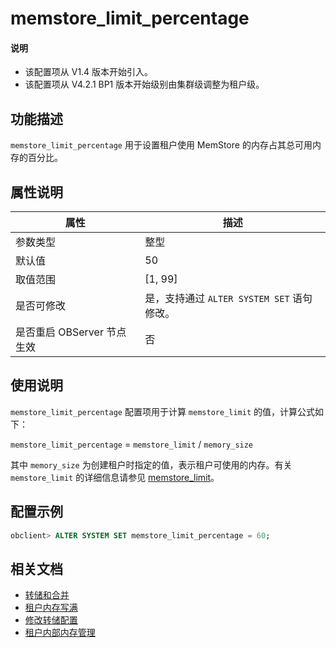 # memstore_limit_percentage

<main id="notice" type='explain'>
  <h4>说明</h4>
  <ul><li>该配置项从 V1.4 版本开始引入。</li><li>该配置项从 V4.2.1 BP1 版本开始级别由集群级调整为租户级。 </li></ul>
</main>

## 功能描述

`memstore_limit_percentage` 用于设置租户使用 MemStore 的内存占其总可用内存的百分比。

## 属性说明

|      **属性**    |  **描述**   |
|------------------|-----------|
| 参数类型             | 整型        |
| 默认值               | 50        |
| 取值范围             | [1, 99] |
| 是否可修改  | 是，支持通过 `ALTER SYSTEM SET` 语句修改。|
| 是否重启 OBServer 节点生效 | 否         |

## 使用说明

`memstore_limit_percentage` 配置项用于计算 `memstore_limit` 的值，计算公式如下：

`memstore_limit_percentage` = `memstore_limit` / `memory_size`

其中 `memory_size` 为创建租户时指定的值，表示租户可使用的内存。有关 `memstore_limit` 的详细信息请参见 [memstore_limit](13600.memory_limit.md)。

## 配置示例

```sql
obclient> ALTER SYSTEM SET memstore_limit_percentage = 60;
```

## 相关文档

* [转储和合并](../../../../600.manage/1000.troubleshooting/400.storage/100.minor-freeze-and-compaction.md)
* [租户内存写满](../../../../600.manage/1100.emergency-response/300.common-emergency-response/200.problems-caused-by-capacity-changes/400.full-tenant-memory.md)
* [修改转储配置](../../../../700.reference/200.system-management/500.manage-data-storage/100.dump-management/500.modify-dump-configuration.md)
* [租户内部内存管理](../../../../700.reference/200.system-management/700.memory-management/500.memory-management-within-a-tenant.md)
